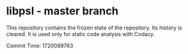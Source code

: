 # libpsl - master branch

This repository contains the frozen state of the repository.
Its history is cleared. It is used only for static code
analysis with Codacy.

Commit Time: 1720089763